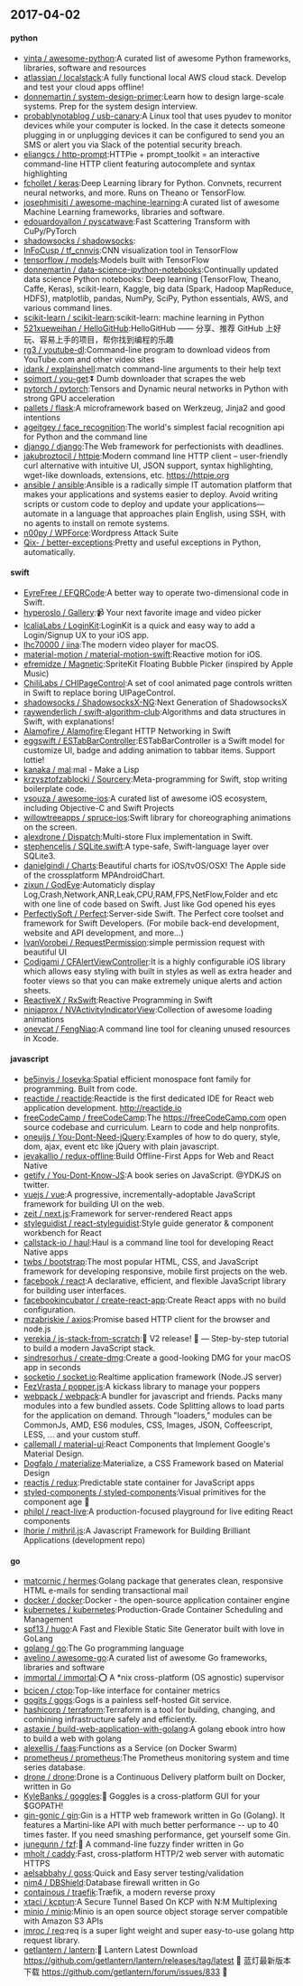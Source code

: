 ## 2017-04-02

#### python
* [vinta / awesome-python](https://github.com/vinta/awesome-python):A curated list of awesome Python frameworks, libraries, software and resources
* [atlassian / localstack](https://github.com/atlassian/localstack):A fully functional local AWS cloud stack. Develop and test your cloud apps offline!
* [donnemartin / system-design-primer](https://github.com/donnemartin/system-design-primer):Learn how to design large-scale systems. Prep for the system design interview.
* [probablynotablog / usb-canary](https://github.com/probablynotablog/usb-canary):A Linux tool that uses pyudev to monitor devices while your computer is locked. In the case it detects someone plugging in or unplugging devices it can be configured to send you an SMS or alert you via Slack of the potential security breach.
* [eliangcs / http-prompt](https://github.com/eliangcs/http-prompt):HTTPie + prompt_toolkit = an interactive command-line HTTP client featuring autocomplete and syntax highlighting
* [fchollet / keras](https://github.com/fchollet/keras):Deep Learning library for Python. Convnets, recurrent neural networks, and more. Runs on Theano or TensorFlow.
* [josephmisiti / awesome-machine-learning](https://github.com/josephmisiti/awesome-machine-learning):A curated list of awesome Machine Learning frameworks, libraries and software.
* [edouardoyallon / pyscatwave](https://github.com/edouardoyallon/pyscatwave):Fast Scattering Transform with CuPy/PyTorch
* [shadowsocks / shadowsocks](https://github.com/shadowsocks/shadowsocks):
* [InFoCusp / tf_cnnvis](https://github.com/InFoCusp/tf_cnnvis):CNN visualization tool in TensorFlow
* [tensorflow / models](https://github.com/tensorflow/models):Models built with TensorFlow
* [donnemartin / data-science-ipython-notebooks](https://github.com/donnemartin/data-science-ipython-notebooks):Continually updated data science Python notebooks: Deep learning (TensorFlow, Theano, Caffe, Keras), scikit-learn, Kaggle, big data (Spark, Hadoop MapReduce, HDFS), matplotlib, pandas, NumPy, SciPy, Python essentials, AWS, and various command lines.
* [scikit-learn / scikit-learn](https://github.com/scikit-learn/scikit-learn):scikit-learn: machine learning in Python
* [521xueweihan / HelloGitHub](https://github.com/521xueweihan/HelloGitHub):HelloGitHub —— 分享、推荐 GitHub 上好玩、容易上手的项目，帮你找到编程的乐趣
* [rg3 / youtube-dl](https://github.com/rg3/youtube-dl):Command-line program to download videos from YouTube.com and other video sites
* [idank / explainshell](https://github.com/idank/explainshell):match command-line arguments to their help text
* [soimort / you-get](https://github.com/soimort/you-get):⏬ Dumb downloader that scrapes the web
* [pytorch / pytorch](https://github.com/pytorch/pytorch):Tensors and Dynamic neural networks in Python with strong GPU acceleration
* [pallets / flask](https://github.com/pallets/flask):A microframework based on Werkzeug, Jinja2 and good intentions
* [ageitgey / face_recognition](https://github.com/ageitgey/face_recognition):The world's simplest facial recognition api for Python and the command line
* [django / django](https://github.com/django/django):The Web framework for perfectionists with deadlines.
* [jakubroztocil / httpie](https://github.com/jakubroztocil/httpie):Modern command line HTTP client – user-friendly curl alternative with intuitive UI, JSON support, syntax highlighting, wget-like downloads, extensions, etc. https://httpie.org
* [ansible / ansible](https://github.com/ansible/ansible):Ansible is a radically simple IT automation platform that makes your applications and systems easier to deploy. Avoid writing scripts or custom code to deploy and update your applications— automate in a language that approaches plain English, using SSH, with no agents to install on remote systems.
* [n00py / WPForce](https://github.com/n00py/WPForce):Wordpress Attack Suite
* [Qix- / better-exceptions](https://github.com/Qix-/better-exceptions):Pretty and useful exceptions in Python, automatically.

#### swift
* [EyreFree / EFQRCode](https://github.com/EyreFree/EFQRCode):A better way to operate two-dimensional code in Swift.
* [hyperoslo / Gallery](https://github.com/hyperoslo/Gallery):📹 Your next favorite image and video picker
* [IcaliaLabs / LoginKit](https://github.com/IcaliaLabs/LoginKit):LoginKit is a quick and easy way to add a Login/Signup UX to your iOS app.
* [lhc70000 / iina](https://github.com/lhc70000/iina):The modern video player for macOS.
* [material-motion / material-motion-swift](https://github.com/material-motion/material-motion-swift):Reactive motion for iOS.
* [efremidze / Magnetic](https://github.com/efremidze/Magnetic):SpriteKit Floating Bubble Picker (inspired by Apple Music)
* [ChiliLabs / CHIPageControl](https://github.com/ChiliLabs/CHIPageControl):A set of cool animated page controls written in Swift to replace boring UIPageControl.
* [shadowsocks / ShadowsocksX-NG](https://github.com/shadowsocks/ShadowsocksX-NG):Next Generation of ShadowsocksX
* [raywenderlich / swift-algorithm-club](https://github.com/raywenderlich/swift-algorithm-club):Algorithms and data structures in Swift, with explanations!
* [Alamofire / Alamofire](https://github.com/Alamofire/Alamofire):Elegant HTTP Networking in Swift
* [eggswift / ESTabBarController](https://github.com/eggswift/ESTabBarController):ESTabBarController is a Swift model for customize UI, badge and adding animation to tabbar items. Support lottie!
* [kanaka / mal](https://github.com/kanaka/mal):mal - Make a Lisp
* [krzysztofzablocki / Sourcery](https://github.com/krzysztofzablocki/Sourcery):Meta-programming for Swift, stop writing boilerplate code.
* [vsouza / awesome-ios](https://github.com/vsouza/awesome-ios):A curated list of awesome iOS ecosystem, including Objective-C and Swift Projects
* [willowtreeapps / spruce-ios](https://github.com/willowtreeapps/spruce-ios):Swift library for choreographing animations on the screen.
* [alexdrone / Dispatch](https://github.com/alexdrone/Dispatch):Multi-store Flux implementation in Swift.
* [stephencelis / SQLite.swift](https://github.com/stephencelis/SQLite.swift):A type-safe, Swift-language layer over SQLite3.
* [danielgindi / Charts](https://github.com/danielgindi/Charts):Beautiful charts for iOS/tvOS/OSX! The Apple side of the crossplatform MPAndroidChart.
* [zixun / GodEye](https://github.com/zixun/GodEye):Automaticly display Log,Crash,Network,ANR,Leak,CPU,RAM,FPS,NetFlow,Folder and etc with one line of code based on Swift. Just like God opened his eyes
* [PerfectlySoft / Perfect](https://github.com/PerfectlySoft/Perfect):Server-side Swift. The Perfect core toolset and framework for Swift Developers. (For mobile back-end development, website and API development, and more…)
* [IvanVorobei / RequestPermission](https://github.com/IvanVorobei/RequestPermission):simple permission request with beautiful UI
* [Codigami / CFAlertViewController](https://github.com/Codigami/CFAlertViewController):It is a highly configurable iOS library which allows easy styling with built in styles as well as extra header and footer views so that you can make extremely unique alerts and action sheets.
* [ReactiveX / RxSwift](https://github.com/ReactiveX/RxSwift):Reactive Programming in Swift
* [ninjaprox / NVActivityIndicatorView](https://github.com/ninjaprox/NVActivityIndicatorView):Collection of awesome loading animations
* [onevcat / FengNiao](https://github.com/onevcat/FengNiao):A command line tool for cleaning unused resources in Xcode.

#### javascript
* [be5invis / Iosevka](https://github.com/be5invis/Iosevka):Spatial efficient monospace font family for programming. Built from code.
* [reactide / reactide](https://github.com/reactide/reactide):Reactide is the first dedicated IDE for React web application development. http://reactide.io
* [freeCodeCamp / freeCodeCamp](https://github.com/freeCodeCamp/freeCodeCamp):The https://freeCodeCamp.com open source codebase and curriculum. Learn to code and help nonprofits.
* [oneuijs / You-Dont-Need-jQuery](https://github.com/oneuijs/You-Dont-Need-jQuery):Examples of how to do query, style, dom, ajax, event etc like jQuery with plain javascript.
* [jevakallio / redux-offline](https://github.com/jevakallio/redux-offline):Build Offline-First Apps for Web and React Native
* [getify / You-Dont-Know-JS](https://github.com/getify/You-Dont-Know-JS):A book series on JavaScript. @YDKJS on twitter.
* [vuejs / vue](https://github.com/vuejs/vue):A progressive, incrementally-adoptable JavaScript framework for building UI on the web.
* [zeit / next.js](https://github.com/zeit/next.js):Framework for server-rendered React apps
* [styleguidist / react-styleguidist](https://github.com/styleguidist/react-styleguidist):Style guide generator & component workbench for React
* [callstack-io / haul](https://github.com/callstack-io/haul):Haul is a command line tool for developing React Native apps
* [twbs / bootstrap](https://github.com/twbs/bootstrap):The most popular HTML, CSS, and JavaScript framework for developing responsive, mobile first projects on the web.
* [facebook / react](https://github.com/facebook/react):A declarative, efficient, and flexible JavaScript library for building user interfaces.
* [facebookincubator / create-react-app](https://github.com/facebookincubator/create-react-app):Create React apps with no build configuration.
* [mzabriskie / axios](https://github.com/mzabriskie/axios):Promise based HTTP client for the browser and node.js
* [verekia / js-stack-from-scratch](https://github.com/verekia/js-stack-from-scratch):🎉 V2 release! 🎉 — Step-by-step tutorial to build a modern JavaScript stack.
* [sindresorhus / create-dmg](https://github.com/sindresorhus/create-dmg):Create a good-looking DMG for your macOS app in seconds
* [socketio / socket.io](https://github.com/socketio/socket.io):Realtime application framework (Node.JS server)
* [FezVrasta / popper.js](https://github.com/FezVrasta/popper.js):A kickass library to manage your poppers
* [webpack / webpack](https://github.com/webpack/webpack):A bundler for javascript and friends. Packs many modules into a few bundled assets. Code Splitting allows to load parts for the application on demand. Through "loaders," modules can be CommonJs, AMD, ES6 modules, CSS, Images, JSON, Coffeescript, LESS, ... and your custom stuff.
* [callemall / material-ui](https://github.com/callemall/material-ui):React Components that Implement Google's Material Design.
* [Dogfalo / materialize](https://github.com/Dogfalo/materialize):Materialize, a CSS Framework based on Material Design
* [reactjs / redux](https://github.com/reactjs/redux):Predictable state container for JavaScript apps
* [styled-components / styled-components](https://github.com/styled-components/styled-components):Visual primitives for the component age 💅
* [philpl / react-live](https://github.com/philpl/react-live):A production-focused playground for live editing React components
* [lhorie / mithril.js](https://github.com/lhorie/mithril.js):A Javascript Framework for Building Brilliant Applications (development repo)

#### go
* [matcornic / hermes](https://github.com/matcornic/hermes):Golang package that generates clean, responsive HTML e-mails for sending transactional mail
* [docker / docker](https://github.com/docker/docker):Docker - the open-source application container engine
* [kubernetes / kubernetes](https://github.com/kubernetes/kubernetes):Production-Grade Container Scheduling and Management
* [spf13 / hugo](https://github.com/spf13/hugo):A Fast and Flexible Static Site Generator built with love in GoLang
* [golang / go](https://github.com/golang/go):The Go programming language
* [avelino / awesome-go](https://github.com/avelino/awesome-go):A curated list of awesome Go frameworks, libraries and software
* [immortal / immortal](https://github.com/immortal/immortal):⭕ A *nix cross-platform (OS agnostic) supervisor
* [bcicen / ctop](https://github.com/bcicen/ctop):Top-like interface for container metrics
* [gogits / gogs](https://github.com/gogits/gogs):Gogs is a painless self-hosted Git service.
* [hashicorp / terraform](https://github.com/hashicorp/terraform):Terraform is a tool for building, changing, and combining infrastructure safely and efficiently.
* [astaxie / build-web-application-with-golang](https://github.com/astaxie/build-web-application-with-golang):A golang ebook intro how to build a web with golang
* [alexellis / faas](https://github.com/alexellis/faas):Functions as a Service (on Docker Swarm)
* [prometheus / prometheus](https://github.com/prometheus/prometheus):The Prometheus monitoring system and time series database.
* [drone / drone](https://github.com/drone/drone):Drone is a Continuous Delivery platform built on Docker, written in Go
* [KyleBanks / goggles](https://github.com/KyleBanks/goggles):🔭 Goggles is a cross-platform GUI for your $GOPATH!
* [gin-gonic / gin](https://github.com/gin-gonic/gin):Gin is a HTTP web framework written in Go (Golang). It features a Martini-like API with much better performance -- up to 40 times faster. If you need smashing performance, get yourself some Gin.
* [junegunn / fzf](https://github.com/junegunn/fzf):🌸 A command-line fuzzy finder written in Go
* [mholt / caddy](https://github.com/mholt/caddy):Fast, cross-platform HTTP/2 web server with automatic HTTPS
* [aelsabbahy / goss](https://github.com/aelsabbahy/goss):Quick and Easy server testing/validation
* [nim4 / DBShield](https://github.com/nim4/DBShield):Database firewall written in Go
* [containous / traefik](https://github.com/containous/traefik):Træfik, a modern reverse proxy
* [xtaci / kcptun](https://github.com/xtaci/kcptun):A Secure Tunnel Based On KCP with N:M Multiplexing
* [minio / minio](https://github.com/minio/minio):Minio is an open source object storage server compatible with Amazon S3 APIs
* [imroc / req](https://github.com/imroc/req):req is a super light weight and super easy-to-use golang http request library.
* [getlantern / lantern](https://github.com/getlantern/lantern):🔴 Lantern Latest Download https://github.com/getlantern/lantern/releases/tag/latest 🔴 蓝灯最新版本下载 https://github.com/getlantern/forum/issues/833 🔴
